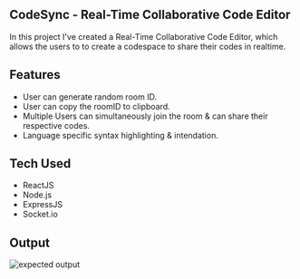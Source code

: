 ## CodeSync - Real-Time Collaborative Code Editor

In this project I've created a Real-Time Collaborative Code Editor, which allows the users to to create a codespace to share their codes in realtime.

## Features

- User can generate random room ID.
- User can copy the roomID to clipboard.
- Multiple Users can simultaneously join the room & can share their respective codes.
- Language specific syntax highlighting & intendation.

## Tech Used

- ReactJS
- Node.js
- ExpressJS
- Socket.io

## Output

![expected output](/public/codeSync.png)
